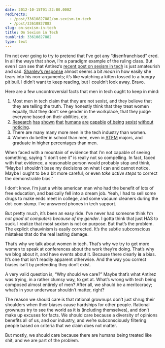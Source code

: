 ```yaml
---
date: 2012-10-15T01:22:00.000Z
redirects:
  - /post/33610827882/on-sexism-in-tech
  - /post/33610827882
slug: on-sexism-in-tech
title: On Sexism in Tech
tumblrid: 33610827882
type: text
---
```

<p>I&rsquo;m not ever going to try to pretend that I&rsquo;ve got any &ldquo;disenfranchised&rdquo; cred.  In all the ways that show, I&rsquo;m a paradigm example of the ruling class.  But even I can see that Antirez&rsquo;s <a href="http://antirez.com/post/different-take-sexism-it.html">recent post on sexism in tech</a> is just amateurish and sad.  <a href="http://blog.prettylittlestatemachine.com/blog/2012/10/14/antirez-on-sexism/">Shanley&rsquo;s response</a> almost seems a bit <em>mean</em> in how easily she tears into his non-arguments; it&rsquo;s like watching a kitten tossed to a hungry pit bull.  I didn&rsquo;t want to keep reading, but I couldn&rsquo;t look away.  Bravo.</p>

<p>Here are a few uncontroversial facts that men in tech ought to keep in mind:</p>

<ol><li>Most men in tech claim that they are not sexist, and they believe that they are telling the truth.  They honestly think that they treat women equally, that they don&rsquo;t see gender in the workplace, that they judge everyone based on their abilities, etc.</li>
<li><a href="http://www.nytimes.com/2012/09/30/opinion/sunday/the-myth-of-male-decline.html?pagewanted=2&amp;_r=1&amp;pagewanted=all">Research</a>
<a href="http://cornellsun.com/section/news/content/2008/03/31/report-women-excluded-exec-positions">has</a>
<a href="http://www.timeshighereducation.co.uk/story.asp?storycode=401046">shown</a>
<a href="http://kar.kent.ac.uk/4384/">that</a> 
<a href="http://www.mendeley.com/research/sexism-beautyism-personnel-consultant-decision-making/">humans</a> 
<a href="http://www.highbeam.com/doc/1G1-172777358.html">are</a> 
<a href="http://antimisandry.com/discrimination-sexist-double-standards/my-gender-bending-resume-experiment-39580.html#axzz29K6sER2Z">capable</a>
<a href="http://link.springer.com/article/10.1007/s11199-009-9640-6">of being</a> 
<a href="http://www.wellesleynewsonline.com/yale-study-shows-pervasive-sexism-in-hiring-practices-among-professors-1.2918203#.UHtaFmlQy9E">sexist</a>
<a href="http://ideas.time.com/2012/10/04/womens-inhumanity-to-women/?goback=.gde_1774877_member_172689183">without</a>
<a href="http://www.thefreelibrary.com/Implicit+gender+bias+in+the+legal+profession%3a+an+empirical+study.-a0253626406">noticing</a>.</li>
<li>There are many many more men in the tech industry than women.</li>
<li>Women do better in school than men, even in <abbr title="Science Technology Engineering Mathematics">STEM</abbr> majors, and graduate in higher percentages than men.</li>
</ol><p>When faced with a mountain of evidence that I&rsquo;m not capable of seeing something, saying &ldquo;I don&rsquo;t see it&rdquo; is really not so compelling.  In fact, faced with that evidence, a reasonable person would probably stop and think, &ldquo;Maybe I shouldn&rsquo;t base my decisions on what I can and cannot notice.  Maybe I ought to be a bit more careful, or even <em>take active steps</em> to correct the demonstrable bias.&rdquo;</p>

<p>I don&rsquo;t know.  I&rsquo;m just a white american man who had the benefit of lots of free education, and basically fell into a dream job.  Yeah, I had to sell some drugs to make ends meet in college, and some vacuum cleaners during the dot-com slump.  I&rsquo;ve answered phones in tech support.</p>

<p>But pretty much, it&rsquo;s been an easy ride.  I&rsquo;ve never had someone think <em>I&rsquo;m not good at computers because of my gender</em>.  I gotta think that just HAS to suck.  I realize that most sexism is not on purpose.  But that&rsquo;s the problem.  The explicit chauvinism is easily corrected.  It&rsquo;s the subtle subconscious mistakes that do the real lasting damage.</p>

<p>That&rsquo;s why we talk about women in tech.  That&rsquo;s why we try to get more women to speak at conferences about the work they&rsquo;re doing.  That&rsquo;s why we blog about it, and have events about it.  Because there clearly <strong>is</strong> a bias.  It&rsquo;s one that isn&rsquo;t readily apparent otherwise.  And the way you correct biases isn&rsquo;t by pretending they don&rsquo;t exist.</p>

<p>A very valid question is, &ldquo;Why should we care?&rdquo;  Maybe that&rsquo;s what Antirez was trying, in a rather clumsy way, to get at.  What&rsquo;s wrong with tech being composed almost entirely of men?  After all, we should be a meritocracy; what&rsquo;s in your underwear shouldn&rsquo;t matter, right?</p>

<p>The reason we should care is that rational grownups don&rsquo;t just shrug their shoulders when their biases cause hardships for other people.  Rational grownups try to see the world as it is (including themselves), and don&rsquo;t make up excuses for facts.  We should care because a diversity of opinions benefits all of us, and our industry, and we&rsquo;re subconsciously filtering people based on criteria that we claim does not matter.</p>

<p>But mostly, we should care because there are humans being treated like shit, and we are part of the problem.</p>
